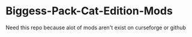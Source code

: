 # Biggess-Pack-Cat-Edition-Mods
Need this repo because alot of mods aren't exist on curseforge or github
